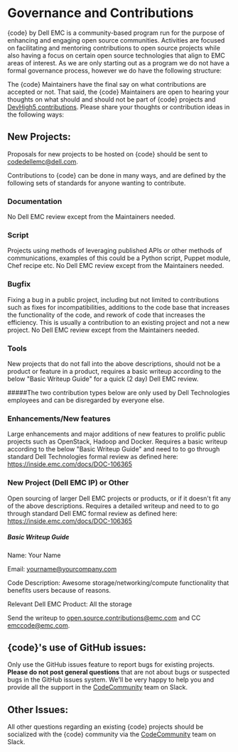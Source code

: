 # Governance and Contributions

{code} by Dell EMC is a community-based program run for the purpose of enhancing and engaging open source communities. Activities are focused on facilitating and mentoring contributions to open source projects while also having a focus on certain open source technologies that align to EMC areas of interest.  As we are only starting out as a program we do not have a formal governance process, however we do have the following structure:

The {code} Maintainers have the final say on what contributions are accepted or not. That said, the {code} Maintainers are open to hearing your thoughts on what should and should not be part of {code} projects and [DevHigh5 contributions](devhigh5.md).  Please share your thoughts or contribution ideas in the following ways:

## New Projects:
Proposals for new projects to be hosted on {code} should be sent to [codedellemc@dell.com](mailto:codedellemc@dell.com).

Contributions to {code} can be done in many ways, and are defined by the following sets of standards for anyone wanting to contribute.

### Documentation
No Dell EMC review except from the Maintainers needed.

### Script
Projects using methods of leveraging published APIs or other methods of communications, examples of this could be a Python script, Puppet module, Chef recipe etc. No Dell EMC review except from the Maintainers needed.

### Bugfix
Fixing a bug in a public project, including but not limited to contributions such as fixes for incompatibilities, additions to the code base that increases the functionality of the code, and rework of code that increases the efficiency. This is usually a contribution to an existing project and not a new project. No Dell EMC review except from the Maintainers needed.

### Tools
New projects that do not fall into the above descriptions, should not be a product or feature in a product, requires a basic writeup according to the below "Basic Writeup Guide" for a quick (2 day) Dell EMC review.

#####The two contribution types below are only used by Dell Technologies employees and can be disregarded by everyone else.

### Enhancements/New features
Large enhancements and major additions of new features to prolific public projects such as OpenStack, Hadoop and Docker.
Requires a basic writeup according to the below "Basic Writeup Guide" and need to to go through standard Dell Technologies formal review as defined here: https://inside.emc.com/docs/DOC-106365

### New Project (Dell EMC IP) or Other
Open sourcing of larger Dell EMC projects or products, or if it doesn't fit any of the above descriptions.
Requires a detailed writeup and need to to go through standard Dell EMC formal review as defined here: https://inside.emc.com/docs/DOC-106365

##### Basic Writeup Guide
Name: Your Name

Email: yourname@yourcompany.com

Code Description: Awesome storage/networking/compute functionality that benefits users because of reasons.

Relevant Dell EMC Product: All the storage

Send the writeup to open.source.contributions@emc.com and CC emccode@emc.com.

## {code}'s use of GitHub issues:
Only use the GitHub issues feature to report bugs for existing projects. **Please do not post general questions** that are not about bugs or suspected bugs in the GitHub issues system. We'll be very happy to help you and provide all the support in the [CodeCommunity](http://codedellemc.com/community) team on Slack.

## Other Issues:
All other questions regarding an existing {code} projects should be socialized with the {code} community via the [CodeCommunity](http://codedellemc.com/community) team on Slack.
